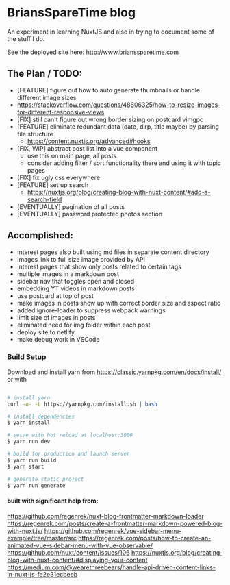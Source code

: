# BriansSpareTime blog

An experiment in learning NuxtJS and also in trying to document some of the stuff I do.

See the deployed site here: http://www.brianssparetime.com


## The Plan / TODO:
 - [FEATURE] figure out how to auto generate thumbnails or handle different image sizes
  - https://stackoverflow.com/questions/48606325/how-to-resize-images-for-different-responsive-views
 - [FIX] still can't figure out wrong border sizing on postcard vimgpc
 - [FEATURE] eliminate redundant data (date, dirp, title maybe) by parsing file structure
   - https://content.nuxtjs.org/advanced#hooks
 - [FIX, WIP] abstract post list into a vue component
   - use this on main page, all posts
   - consider adding filter / sort functionality there and using it with topic pages
 - [FIX] fix ugly css everywhere
 - [FEATURE] set up search
    - https://nuxtjs.org/blog/creating-blog-with-nuxt-content/#add-a-search-field
 - [EVENTUALLY] pagination of all posts
 - [EVENTUALLY] password protected photos section

 ## Accomplished:
 - interest pages also built using md files in separate content directory
 - images link to full size image provided by API
 - interest pages that show only posts related to certain tags
 - multiple images in a markdown post
 - sidebar nav that toggles open and closed
 - embedding YT videos in markdown posts
 - use postcard at top of post
 - make images in posts show up with correct border size and aspect ratio
 - added ignore-loader to suppress webpack warnings 
 - limit size of images in posts
 - eliminated need for img folder within each post
 - deploy site to netlify
 - make debug work in VSCode





### Build Setup

Download and install yarn from 
https://classic.yarnpkg.com/en/docs/install/
or with 


``` bash

# install yarn
curl -o- -L https://yarnpkg.com/install.sh | bash

# install dependencies
$ yarn install

# serve with hot reload at localhost:3000
$ yarn run dev

# build for production and launch server
$ yarn run build
$ yarn start

# generate static project
$ yarn run generate
```


#### built with significant help from:
https://github.com/regenrek/nuxt-blog-frontmatter-markdown-loader 
https://regenrek.com/posts/create-a-frontmatter-markdown-powered-blog-with-nuxt.js/
https://github.com/regenrek/vue-sidebar-menu-example/tree/master/src
https://regenrek.com/posts/how-to-create-an-animated-vue-sidebar-menu-with-vue-observable/
https://github.com/nuxt/content/issues/106
https://nuxtjs.org/blog/creating-blog-with-nuxt-content/#displaying-your-content
https://medium.com/@wearethreebears/handle-api-driven-content-links-in-nuxt-js-fe2e31ecbeeb